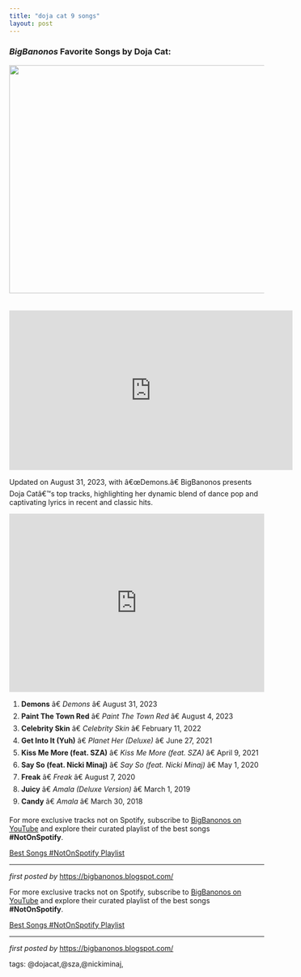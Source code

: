 ```yaml
---
title: "doja cat 9 songs"
layout: post
---
```

<h3><em>BigBanonos</em> Favorite Songs by Doja Cat:</h3><div class="separator" ><a href="https://images.radio.com/aiu-media/doja-5e303158-f22c-4763-9f88-bb6c37e0f29d.jpg?width=800" imageanchor="1"><img border="0" data-original-height="450" data-original-width="800" height="450" src="https://images.radio.com/aiu-media/doja-5e303158-f22c-4763-9f88-bb6c37e0f29d.jpg?width=800" width="800" /></a></div><br /><div><br /></div>
<iframe allow="accelerometer; autoplay; encrypted-media; gyroscope; picture-in-picture" allowfullscreen="" frameborder="0" height="315" src="https://www.youtube.com/embed/videoseries?list=PLtuNtuTatqI1pS-7qYBT1Q0TItVJuAUSv" width="560"></iframe>
<p>Updated on August 31, 2023, with â€œDemons.â€ BigBanonos presents Doja Catâ€™s top tracks, highlighting her dynamic blend of dance pop and captivating lyrics in recent and classic hits.</p> <!--Spotify Playlist Embed-->
<iframe allow="autoplay; clipboard-write; encrypted-media; fullscreen; picture-in-picture" allowfullscreen="" frameborder="0" height="352" loading="lazy" src="https://open.spotify.com/embed/playlist/3Ny1AkPVSdi5KFW7MUO2WD?utm_source=generator" width="100%"></iframe> <!--Song Listings-->
<ol> <li><strong>Demons</strong> â€ <em>Demons</em> â€ August 31, 2023</li> <li><strong>Paint The Town Red</strong> â€ <em>Paint The Town Red</em> â€ August 4, 2023</li> <li><strong>Celebrity Skin</strong> â€ <em>Celebrity Skin</em> â€ February 11, 2022</li> <li><strong>Get Into It (Yuh)</strong> â€ <em>Planet Her (Deluxe)</em> â€ June 27, 2021</li> <li><strong>Kiss Me More (feat. SZA)</strong> â€ <em>Kiss Me More (feat. SZA)</em> â€ April 9, 2021</li> <li><strong>Say So (feat. Nicki Minaj)</strong> â€ <em>Say So (feat. Nicki Minaj)</em> â€ May 1, 2020</li> <li><strong>Freak</strong> â€ <em>Freak</em> â€ August 7, 2020</li> <li><strong>Juicy</strong> â€ <em>Amala (Deluxe Version)</em> â€ March 1, 2019</li> <li><strong>Candy</strong> â€ <em>Amala</em> â€ March 30, 2018</li>
</ol> <!--Subscribe and Playlist Links-->
<div> <p>For more exclusive tracks not on Spotify, subscribe to <a href="https://www.youtube.com/@BigBanonos" target="_blank">BigBanonos on YouTube</a> and explore their curated playlist of the best songs <strong>#NotOnSpotify</strong>.</p> <p><a href="https://www.youtube.com/playlist?list=PLtuNtuTatqI0kFahUCbtbfenC_ET5O_tr" target="_blank">Best Songs #NotOnSpotify Playlist</a></p></div> <hr /> <p><em>first posted by</em> <a href="https://bigbanonos.blogspot.com/" rel="noopener" target="_new">https://bigbanonos.blogspot.com/</a></p>


<!--Subscribe and Playlist Links-->
<div>
    <p>For more exclusive tracks not on Spotify, subscribe to <a href="https://www.youtube.com/@BigBanonos" target="_blank">BigBanonos on YouTube</a> and explore their curated playlist of the best songs <strong>#NotOnSpotify</strong>.</p>
    <p><a href="https://www.youtube.com/playlist?list=PLtuNtuTatqI0kFahUCbtbfenC_ET5O_tr" target="_blank">Best Songs #NotOnSpotify Playlist<br /></a></p></div>

<hr />

<p><em>first posted by</em> <a href="https://bigbanonos.blogspot.com/" rel="noopener" target="_new">https://bigbanonos.blogspot.com/</a></p>

<p>tags: @dojacat,@sza,@nickiminaj,</p>
